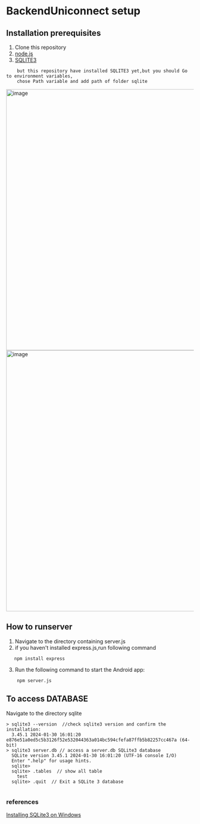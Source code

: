 # BackendUniconnect setup


## Installation prerequisites
1. Clone this repository<br>
2. [node.js](https://nodejs.org/)<br>
3. [SQLITE3](https://www.sqlite.org/download.html) 
 ```
     but this repository have installed SQLITE3 yet,but you should Go to environment variables, 
     chose Path variable and add path of folder sqlite
 ```
<img src="https://github.com/6410685173/BackendUniconnect/assets/88651105/a63e80e6-5572-42f2-b9c6-ffc6dc5eb8ff" alt="image" width="700" height="auto">
<img src="https://github.com/6410685173/BackendUniconnect/assets/88651105/6cc4f19f-5370-447a-9f61-e7cce50ce8d5" alt="image" width="700" height="auto">

## How to runserver
1. Navigate to the directory containing server.js
2. if you haven't installed express.js,run following command
 ```
    npm install express
 ```
3. Run the following command to start the Android app:
```
    npm server.js
```
## To access DATABASE
Navigate to the directory sqlite
```
> sqlite3 --version  //check sqlite3 version and confirm the installation: 
  3.45.1 2024-01-30 16:01:20 e876e51a0ed5c5b3126f52e532044363a014bc594cfefa87ffb5b82257cc467a (64-bit)
> sqlite3 server.db // access a server.db SQLite3 database
  SQLite version 3.45.1 2024-01-30 16:01:20 (UTF-16 console I/O)
  Enter ".help" for usage hints.
  sqlite>
  sqlite> .tables  // show all table
    test
  sqlite> .quit  // Exit a SQLite 3 database 
    
```

### references
[Installing SQLite3 on Windows](https://dev.to/dendihandian/installing-sqlite3-in-windows-44eb)

 

